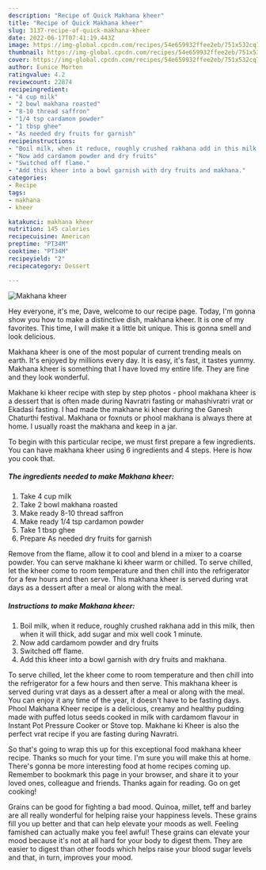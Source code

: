 ```yaml
---
description: "Recipe of Quick Makhana kheer"
title: "Recipe of Quick Makhana kheer"
slug: 3137-recipe-of-quick-makhana-kheer
date: 2022-06-17T07:41:19.443Z
image: https://img-global.cpcdn.com/recipes/54e659932ffee2eb/751x532cq70/makhana-kheer-recipe-main-photo.jpg
thumbnail: https://img-global.cpcdn.com/recipes/54e659932ffee2eb/751x532cq70/makhana-kheer-recipe-main-photo.jpg
cover: https://img-global.cpcdn.com/recipes/54e659932ffee2eb/751x532cq70/makhana-kheer-recipe-main-photo.jpg
author: Eunice Morton
ratingvalue: 4.2
reviewcount: 22874
recipeingredient:
- "4 cup milk"
- "2 bowl makhana roasted"
- "8-10 thread saffron"
- "1/4 tsp cardamon powder"
- "1 tbsp ghee"
- "As needed dry fruits for garnish"
recipeinstructions:
- "Boil milk, when it reduce, roughly crushed rakhana add in this milk, then when it will thick, add sugar and mix well cook 1 minute."
- "Now add cardamom powder and dry fruits"
- "Switched off flame."
- "Add this kheer into a bowl garnish with dry fruits and makhana."
categories:
- Recipe
tags:
- makhana
- kheer

katakunci: makhana kheer 
nutrition: 145 calories
recipecuisine: American
preptime: "PT34M"
cooktime: "PT34M"
recipeyield: "2"
recipecategory: Dessert

---
```



![Makhana kheer](https://img-global.cpcdn.com/recipes/54e659932ffee2eb/751x532cq70/makhana-kheer-recipe-main-photo.jpg)

Hey everyone, it's me, Dave, welcome to our recipe page. Today, I'm gonna show you how to make a distinctive dish, makhana kheer. It is one of my favorites. This time, I will make it a little bit unique. This is gonna smell and look delicious.

Makhana kheer is one of the most popular of current trending meals on earth. It's enjoyed by millions every day. It is easy, it's fast, it tastes yummy. Makhana kheer is something that I have loved my entire life. They are fine and they look wonderful.

Makhane ki kheer recipe with step by step photos - phool makhana kheer is a dessert that is often made during Navratri fasting or mahashivratri vrat or Ekadasi fasting. I had made the makhane ki kheer during the Ganesh Chaturthi festival. Makhana or foxnuts or phool makhana is always there at home. I usually roast the makhana and keep in a jar.


To begin with this particular recipe, we must first prepare a few ingredients. You can have makhana kheer using 6 ingredients and 4 steps. Here is how you cook that.

<!--inarticleads1-->

##### The ingredients needed to make Makhana kheer:

1. Take 4 cup milk
1. Take 2 bowl makhana roasted
1. Make ready 8-10 thread saffron
1. Make ready 1/4 tsp cardamon powder
1. Take 1 tbsp ghee
1. Prepare As needed dry fruits for garnish


Remove from the flame, allow it to cool and blend in a mixer to a coarse powder. You can serve makhane ki kheer warm or chilled. To serve chilled, let the kheer come to room temperature and then chill into the refrigerator for a few hours and then serve. This makhana kheer is served during vrat days as a dessert after a meal or along with the meal. 

<!--inarticleads2-->

##### Instructions to make Makhana kheer:

1. Boil milk, when it reduce, roughly crushed rakhana add in this milk, then when it will thick, add sugar and mix well cook 1 minute.
1. Now add cardamom powder and dry fruits
1. Switched off flame.
1. Add this kheer into a bowl garnish with dry fruits and makhana.


To serve chilled, let the kheer come to room temperature and then chill into the refrigerator for a few hours and then serve. This makhana kheer is served during vrat days as a dessert after a meal or along with the meal. You can enjoy it any time of the year, it doesn&#39;t have to be fasting days. Phool Makhana Kheer recipe is a delicious, creamy and healthy pudding made with puffed lotus seeds cooked in milk with cardamom flavour in Instant Pot Pressure Cooker or Stove top. Makhane ki Kheer is also the perfect vrat recipe if you are fasting during Navratri. 

So that's going to wrap this up for this exceptional food makhana kheer recipe. Thanks so much for your time. I'm sure you will make this at home. There's gonna be more interesting food at home recipes coming up. Remember to bookmark this page in your browser, and share it to your loved ones, colleague and friends. Thanks again for reading. Go on get cooking!

Grains can be good for fighting a bad mood. Quinoa, millet, teff and barley are all really wonderful for helping raise your happiness levels. These grains fill you up better and that can help elevate your moods as well. Feeling famished can actually make you feel awful! These grains can elevate your mood because it's not at all hard for your body to digest them. They are easier to digest than other foods which helps raise your blood sugar levels and that, in turn, improves your mood.

